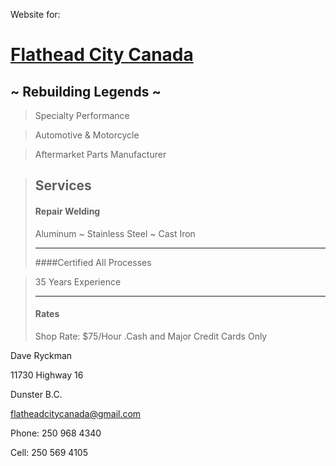 Website for:
# [Flathead City Canada](https://www.flatheadcity.ca)
## ~ Rebuilding Legends ~

>Specialty Performance

>Automotive & Motorcycle

>Aftermarket Parts Manufacturer

>## Services
>#### Repair Welding
>Aluminum ~ Stainless Steel ~ Cast Iron
>
>***********************
>
>####Certified
>All Processes

>35 Years Experience
>
>***********************
>
>#### Rates
>Shop Rate: $75/Hour
.Cash and Major Credit Cards Only

Dave Ryckman

11730 Highway 16

Dunster B.C.

[flatheadcitycanada@gmail.com](mailto:flatheadcitycanada@gmail.com)

Phone: 250 968 4340

Cell: 250 569 4105
